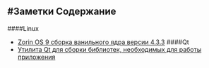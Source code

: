 #Заметки
Содержание
----------
####Linux
- [Zorin OS 9 сборка ванильного ядра версии 4.3.3](linux/zorin-update-core.md)
####Qt
- [Утилита Qt для сборки библиотек, необходимых для работы приложения](qt/windeployqt.md)
